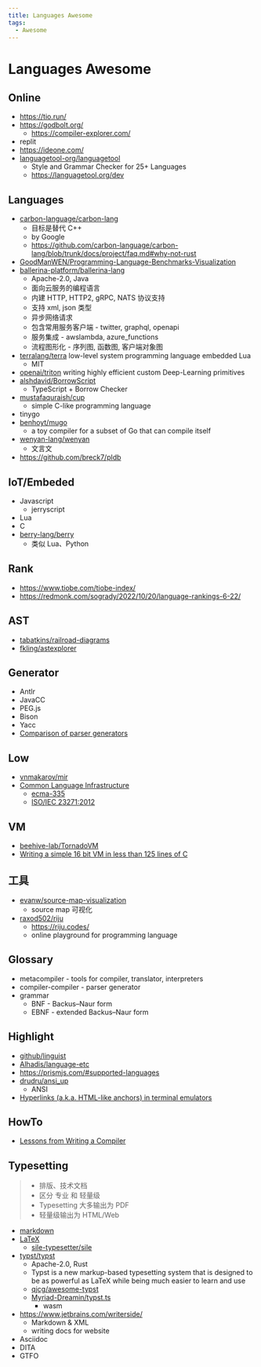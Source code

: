 ```yaml
---
title: Languages Awesome
tags:
  - Awesome
---
```


# Languages Awesome

## Online

- https://tio.run/
- https://godbolt.org/
  - https://compiler-explorer.com/
- replit
- https://ideone.com/
- [languagetool-org/languagetool](https://github.com/languagetool-org/languagetool)
  - Style and Grammar Checker for 25+ Languages
  - https://languagetool.org/dev

## Languages

- [carbon-language/carbon-lang](https://github.com/carbon-language/carbon-lang)
  - 目标是替代 C++
  - by Google
  - https://github.com/carbon-language/carbon-lang/blob/trunk/docs/project/faq.md#why-not-rust
- [GoodManWEN/Programming-Language-Benchmarks-Visualization](https://github.com/GoodManWEN/Programming-Language-Benchmarks-Visualization)
- [ballerina-platform/ballerina-lang](https://github.com/ballerina-platform/ballerina-lang)
  - Apache-2.0, Java
  - 面向云服务的编程语言
  - 内建 HTTP, HTTP2, gRPC, NATS 协议支持
  - 支持 xml, json 类型
  - 异步网络请求
  - 包含常用服务客户端 - twitter, graphql, openapi
  - 服务集成 - awslambda, azure_functions
  - 流程图形化 - 序列图, 函数图, 客户端对象图
- [terralang/terra](https://github.com/terralang/terra)
  low-level system programming language embedded Lua
  - MIT
- [openai/triton](https://github.com/openai/triton)
  writing highly efficient custom Deep-Learning primitives
- [alshdavid/BorrowScript](https://github.com/alshdavid/BorrowScript)
  - TypeScript + Borrow Checker
- [mustafaquraish/cup](https://github.com/mustafaquraish/cup)
  - simple C-like programming language
- tinygo
- [benhoyt/mugo](https://github.com/benhoyt/mugo)
  - a toy compiler for a subset of Go that can compile itself
- [wenyan-lang/wenyan](https://github.com/wenyan-lang/wenyan)
  - 文言文
- https://github.com/breck7/pldb

## IoT/Embeded

- Javascript
  - jerryscript
- Lua
- C
- [berry-lang/berry](https://github.com/berry-lang/berry)
  - 类似 Lua、Python

## Rank

- https://www.tiobe.com/tiobe-index/
- https://redmonk.com/sogrady/2022/10/20/language-rankings-6-22/

## AST

- [tabatkins/railroad-diagrams](https://github.com/tabatkins/railroad-diagrams)
- [fkling/astexplorer](https://github.com/fkling/astexplorer)

## Generator

- Antlr
- JavaCC
- PEG.js
- Bison
- Yacc
- [Comparison of parser generators](https://en.wikipedia.org/wiki/Comparison_of_parser_generators)

## Low

- [vnmakarov/mir](https://github.com/vnmakarov/mir)
- [Common Language Infrastructure](https://en.wikipedia.org/wiki/Common_Language_Infrastructure)
  - [ecma-335](https://www.ecma-international.org/publications-and-standards/standards/ecma-335/)
  - [ISO/IEC 23271:2012](https://www.iso.org/standard/58046.html)

## VM

- [beehive-lab/TornadoVM](https://github.com/beehive-lab/TornadoVM)
- [Writing a simple 16 bit VM in less than 125 lines of C](https://www.andreinc.net/2021/12/01/writing-a-simple-vm-in-less-than-125-lines-of-c)

## 工具

- [evanw/source-map-visualization](https://github.com/evanw/source-map-visualization)
  - source map 可视化
- [raxod502/riju](https://github.com/raxod502/riju)
  - https://riju.codes/
  - online playground for programming language

## Glossary

- metacompiler - tools for compiler, translator, interpreters
- compiler-compiler - parser generator
- grammar
  - BNF - Backus–Naur form
  - EBNF - extended Backus–Naur form

## Highlight

- [github/linguist](https://github.com/github/linguist)
- [Alhadis/language-etc](https://github.com/Alhadis/language-etc)
- https://prismjs.com/#supported-languages
- [drudru/ansi_up](https://github.com/drudru/ansi_up)
  - ANSI
- [Hyperlinks (a.k.a. HTML-like anchors) in terminal emulators](https://gist.github.com/egmontkob/eb114294efbcd5adb1944c9f3cb5feda)

## HowTo

- [Lessons from Writing a Compiler](https://borretti.me/article/lessons-writing-compiler)

## Typesetting

> - 排版、技术文档
> - 区分 专业 和 轻量级
> - Typesetting 大多输出为 PDF
> - 轻量级输出为 HTML/Web

- [markdown](./markdown/README.md)
- [LaTeX](./tex/README.md)
  - [sile-typesetter/sile](https://github.com/sile-typesetter/sile)
- [typst/typst](https://github.com/typst/typst)
  - Apache-2.0, Rust
  - Typst is a new markup-based typesetting system that is designed to be as powerful as LaTeX while being much easier to learn and use
  - [qjcg/awesome-typst](https://github.com/qjcg/awesome-typst)
  - [Myriad-Dreamin/typst.ts](https://github.com/Myriad-Dreamin/typst.ts)
    - wasm
- https://www.jetbrains.com/writerside/
  - Markdown & XML
  - writing docs for website
- Asciidoc
- DITA
- GTFO
